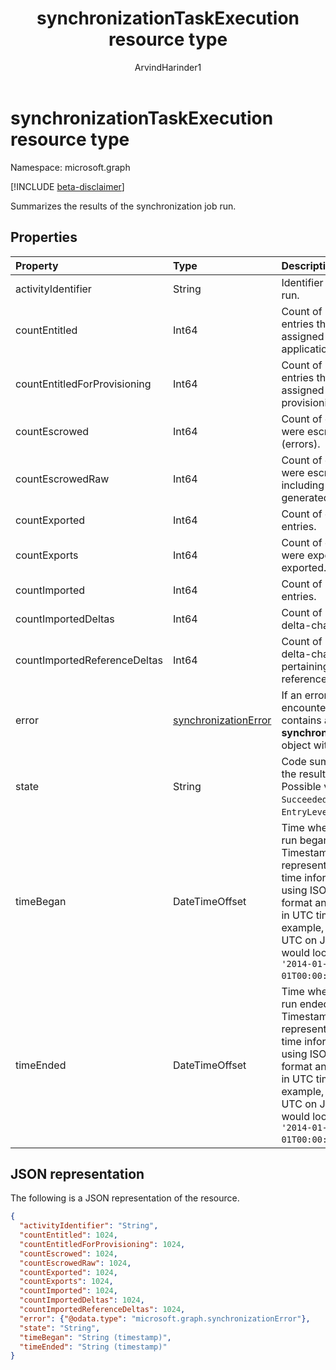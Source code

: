 ﻿---
title: "synchronizationTaskExecution resource type"
description: "Summarizes the results of the synchronization job run."
localization_priority: Normal
doc_type: resourcePageType
author: "ArvindHarinder1"
ms.prod: "microsoft-identity-platform"
---

# synchronizationTaskExecution resource type

Namespace: microsoft.graph

[!INCLUDE [beta-disclaimer](../../includes/beta-disclaimer.md)]

Summarizes the results of the synchronization job run.

## Properties

| Property                     | Type                                                            | Description                                                                                                                                                                                                                     |
| :--------------------------- | :-------------------------------------------------------------- | :------------------------------------------------------------------------------------------------------------------------------------------------------------------------------------------------------------------------------ |
| activityIdentifier           | String                                                          | Identifier of the job run.                                                                                                                                                                                                      |
| countEntitled                | Int64                                                           | Count of processed entries that were assigned for this application.                                                                                                                                                             |
| countEntitledForProvisioning | Int64                                                           | Count of processed entries that were assigned for provisioning.                                                                                                                                                                 |
| countEscrowed                | Int64                                                           | Count of entries that were escrowed (errors).                                                                                                                                                                                   |
| countEscrowedRaw             | Int64                                                           | Count of entries that were escrowed, including system-generated escrows.                                                                                                                                                        |
| countExported                | Int64                                                           | Count of exported entries.                                                                                                                                                                                                      |
| countExports                 | Int64                                                           | Count of entries that were expected to be exported.                                                                                                                                                                             |
| countImported                | Int64                                                           | Count of imported entries.                                                                                                                                                                                                      |
| countImportedDeltas          | Int64                                                           | Count of imported delta-changes.                                                                                                                                                                                                |
| countImportedReferenceDeltas | Int64                                                           | Count of imported delta-changes pertaining to reference changes.                                                                                                                                                                |
| error                        | [synchronizationError](synchronization-synchronizationerror.md) | If an error was encountered, contains a **synchronizationError** object with details.                                                                                                                                           |
| state                        | String                                                          | Code summarizing the result of this run. Possible values are: `Succeeded`, `Failed`, `EntryLevelErrors`.                                                                                                                        |
| timeBegan                    | DateTimeOffset                                                  | Time when this job run began. The Timestamp type represents date and time information using ISO 8601 format and is always in UTC time. For example, midnight UTC on Jan 1, 2014 would look like this: `'2014-01-01T00:00:00Z'`. |
| timeEnded                    | DateTimeOffset                                                  | Time when this job run ended. The Timestamp type represents date and time information using ISO 8601 format and is always in UTC time. For example, midnight UTC on Jan 1, 2014 would look like this: `'2014-01-01T00:00:00Z'`. |

## JSON representation

The following is a JSON representation of the resource.

<!-- {
  "blockType": "resource",
  "optionalProperties": [

  ],
  "@odata.type": "microsoft.graph.synchronizationTaskExecution"
}-->

```json
{
  "activityIdentifier": "String",
  "countEntitled": 1024,
  "countEntitledForProvisioning": 1024,
  "countEscrowed": 1024,
  "countEscrowedRaw": 1024,
  "countExported": 1024,
  "countExports": 1024,
  "countImported": 1024,
  "countImportedDeltas": 1024,
  "countImportedReferenceDeltas": 1024,
  "error": {"@odata.type": "microsoft.graph.synchronizationError"},
  "state": "String",
  "timeBegan": "String (timestamp)",
  "timeEnded": "String (timestamp)"
}

```

<!-- uuid: 8fcb5dbc-d5aa-4681-8e31-b001d5168d79
2015-10-25 14:57:30 UTC -->

<!--
{
  "type": "#page.annotation",
  "description": "synchronizationTaskExecution resource",
  "keywords": "",
  "section": "documentation",
  "tocPath": "",
  "suppressions": []
}
-->
